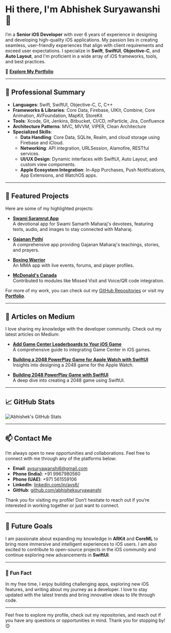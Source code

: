# Hi there, I'm Abhishek Suryawanshi 👋

I’m a **Senior iOS Developer** with over 6 years of experience in designing and developing high-quality iOS applications. My passion lies in creating seamless, user-friendly experiences that align with client requirements and exceed user expectations. I specialize in **Swift**, **SwiftUI**, **Objective-C**, and **Auto Layout**, and I'm proficient in a wide array of iOS frameworks, tools, and best practices.

🔗 **[Explore My Portfolio](https://abhisheksuryawanshi.github.io)**

---

## 💼 Professional Summary

- **Languages**: Swift, SwiftUI, Objective-C, C, C++
- **Frameworks & Libraries**: Core Data, Firebase, UIKit, Combine, Core Animation, AVFoundation, MapKit, StoreKit
- **Tools**: Xcode, Git, Jenkins, Bitbucket, CI/CD, mParticle, Jira, Confluence
- **Architecture Patterns**: MVC, MVVM, VIPER, Clean Architecture
- **Specialized Skills**: 
  - **Data Handling**: Core Data, SQLite, Realm, and cloud storage using Firebase and iCloud.
  - **Networking**: API integration, URLSession, Alamofire, RESTful services.
  - **UI/UX Design**: Dynamic interfaces with SwiftUI, Auto Layout, and custom view components.
  - **Apple Ecosystem Integration**: In-App Purchases, Push Notifications, App Extensions, and WatchOS apps.

---

## 🌟 Featured Projects

Here are some of my highlighted projects:

- **[Swami Saramrut App](https://apps.apple.com/in/app/swami-saramrut/id6723893188)**  
  A devotional app for Swami Samarth Maharaj's devotees, featuring texts, audio, and images to stay connected with Maharaj.

- **[Gajanan Pothi](https://apps.apple.com/in/app/gajanan-pothi/id1444590339)**  
  A comprehensive app providing Gajanan Maharaj's teachings, stories, and prayers.

- **[Boxing Warrior](https://apps.apple.com/in/app/boxing-warrior/id6499583442)**  
  An MMA app with live events, forums, and player profiles. 

- **[McDonald's Canada](https://apps.apple.com/ca/app/mcdonalds-canada/id375695000)**  
  Contributed to modules like Missed Visit and Voice/QR code integration.

For more of my work, you can check out my [GitHub Repositories](https://github.com/abhisheksuryawanshi?tab=repositories) or visit my **[Portfolio](https://abhisheksuryawanshi.github.io)**.

---

## 📘 Articles on Medium

I love sharing my knowledge with the developer community. Check out my latest articles on Medium:

- **[Add Game Center Leaderboards to Your iOS Game](https://medium.com/@iosdev.abhi/add-game-center-leaderboards-to-your-ios-game-a-step-by-step-guide-a2222ab7d3fb)**  
  A comprehensive guide to integrating Game Center in iOS games.

- **[Building a 2048 PowerPlay Game for Apple Watch with SwiftUI](https://medium.com/@iosdev.abhi/building-a-2048-powerplay-game-for-apple-watch-with-swiftui-235e71d667c3)**  
  Insights into designing a 2048 game for the Apple Watch.

- **[Building 2048 PowerPlay Game with SwiftUI](https://medium.com/@iosdev.abhi/building-2048-powerplay-game-with-swiftui-423bf8a400a9)**  
  A deep dive into creating a 2048 game using SwiftUI.

---

## 📈 GitHub Stats

![Abhishek's GitHub Stats](https://github-readme-stats.vercel.app/api?username=abhisheksuryawanshi&show_icons=true&theme=default)

---

## 📫 Contact Me

I’m always open to new opportunities and collaborations. Feel free to connect with me through any of the platforms below:

- **Email**: [aysuryawanshi6@gmail.com](mailto:aysuryawanshi6@gmail.com)
- **Phone (India)**: +91 9967980560
- **Phone (UAE)**: +971 561559106
- **LinkedIn**: [linkedin.com/in/ays6/](https://linkedin.com/in/ays6/)
- **GitHub**: [github.com/abhisheksuryawanshi](https://github.com/abhisheksuryawanshi)

Thank you for visiting my profile! Don’t hesitate to reach out if you’re interested in working together or just want to connect.

---

## 🎯 Future Goals

I am passionate about expanding my knowledge in **ARKit** and **CoreML** to bring more immersive and intelligent experiences to iOS users. I am also excited to contribute to open-source projects in the iOS community and continue exploring new advancements in **SwiftUI**.

---

### 👀 Fun Fact

In my free time, I enjoy building challenging apps, exploring new iOS features, and writing about my journey as a developer. I love to stay updated with the latest trends and bring innovative ideas to life through code.

---

Feel free to explore my profile, check out my repositories, and reach out if you have any questions or opportunities in mind. Thank you for stopping by! 😊
